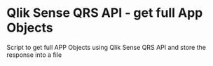 # Qlik Sense QRS API - get full App Objects
Script to get full APP Objects using Qlik Sense QRS API and store the response into a file
